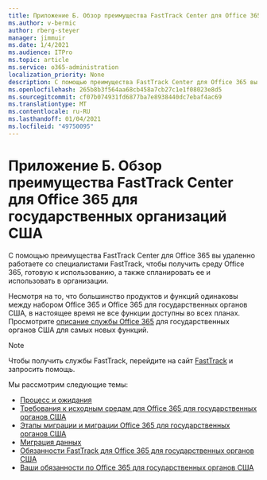 ```yaml
---
title: Приложение Б. Обзор преимущества FastTrack Center для Office 365 для государственных организаций США
ms.author: v-bermic
author: rberg-steyer
manager: jimmuir
ms.date: 1/4/2021
ms.audience: ITPro
ms.topic: article
ms.service: o365-administration
localization_priority: None
description: С помощью преимущества FastTrack Center для Office 365 вы удаленно работаете со специалистами FastTrack, чтобы подготовить среду Office 365 к использованию и спланировать ее использование в организации.
ms.openlocfilehash: 265b8b3f564aa68cb458a7cb27c1e1f08023e8d5
ms.sourcegitcommit: cf07b074931fd6877ba7e8938440dc7ebaf4ac69
ms.translationtype: MT
ms.contentlocale: ru-RU
ms.lasthandoff: 01/04/2021
ms.locfileid: "49750095"
---
```

# <a name="appendix-b---fasttrack-center-benefit-overview-for-office-365-us-government"></a>Приложение Б. Обзор преимущества FastTrack Center для Office 365 для государственных организаций США

С помощью преимущества FastTrack Center для Office 365 вы удаленно работаете со специалистами FastTrack, чтобы получить среду Office 365, готовую к использованию, а также спланировать ее и использовать в организации. 
  
Несмотря на то, что большинство продуктов и функций одинаковы между набором Office 365 и Office 365 для государственных органов США, в настоящее время не все функции доступны во всех планах. Просмотрите [описание службы Office 365](https://aka.ms/aboutgovcloud) для государственных органов США для самых новых функций.

> [!NOTE]
> Чтобы получить службы FastTrack, перейдите на сайт [FastTrack](https://go.microsoft.com/fwlink/?linkid=780698) и запросить помощь.  

Мы рассмотрим следующие темы:
- [Процесс и ожидания](process-and-expectations.md) 
- [Требования к исходным средам для Office 365 для государственных органов США](US-Gov-appendix-source-environment-expectations.md)   
- [Этапы миграции и миграции Office 365 для государственных органов США](US-Gov-appendix-onboarding-and-migration.md)
- [Миграция данных](data-migration.md)    
- [Обязанности FastTrack для Office 365 для государственных органов США](US-Gov-appendix-fasttrack-responsibilities.md)   
- [Ваши обязанности по Office 365 для государственных органов США](US-Gov-appendix-your-responsibilities.md)    

